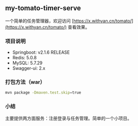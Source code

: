 ## my-tomato-timer-serve

一个简单的任务管理器，欢迎访问 [https://x.withyan.cn/tomato/](https://x.withyan.cn/tomato/) 查看效果。

### 项目说明

* Springboot: v2.1.6 RELEASE
* Redis: 5.0.8
* MySQL: 5.7.29
* Swagger-ui: 2.x

### 打包方法（war）

```bash
mvn package -Dmaven.test.skip=true
```

### 小结

主要提供两方面服务：注册登录与任务管理。简单的一个小项目。

